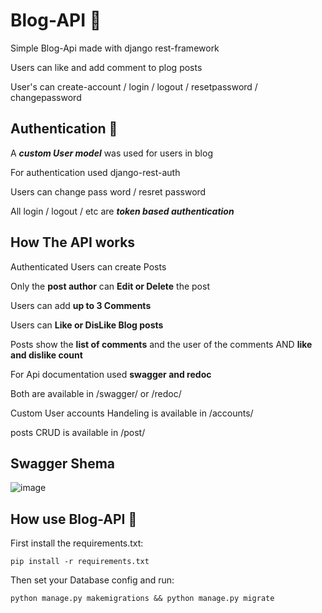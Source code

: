 # Blog-API 📃


Simple Blog-Api made with django rest-framework

Users can like and add comment to plog posts

User's can create-account / login / logout / resetpassword / changepassword

## Authentication 🔐

A ***custom User model*** was used for users in blog 

For authentication used django-rest-auth

Users can change pass word / resret password 

All login / logout / etc are ***token based authentication***

## How The API works 

Authenticated Users can create Posts 

Only the **post author** can __Edit or Delete__ the post

Users can add __up to 3 Comments__

Users can **Like or DisLike Blog posts**

Posts show the **list of comments** and the user of the comments AND **like and dislike count**

For Api documentation used **swagger and redoc**

Both are available in /swagger/ or /redoc/

Custom User accounts Handeling is available in /accounts/

posts CRUD is available in /post/

## Swagger Shema 

![image](https://github.com/Arshia-Izadyar/Blog-API/assets/110552657/f4c84f81-c20b-4c05-bc5f-2c11df721b5e)


## How use Blog-API 🤔

First install the requirements.txt:

    pip install -r requirements.txt

Then set your Database config and run:

    python manage.py makemigrations && python manage.py migrate

